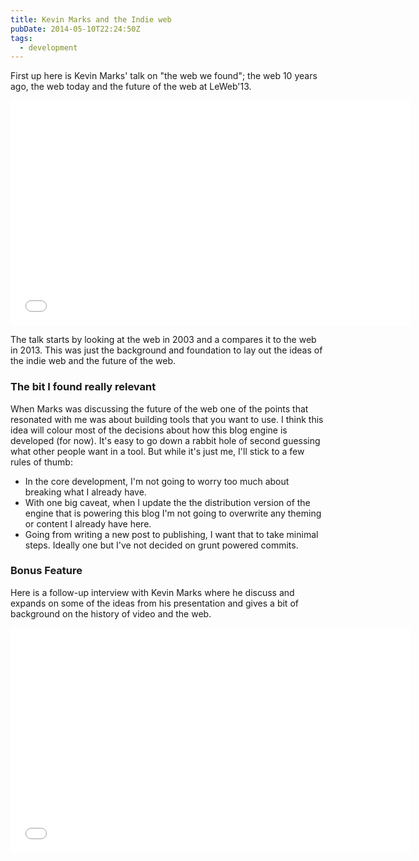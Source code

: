 ```yaml
---
title: Kevin Marks and the Indie web
pubDate: 2014-05-10T22:24:50Z
tags:
  - development
---
```


First up here is Kevin Marks' talk on "the web we found"; the web 10 years ago, the web today and the future of the web at LeWeb'13.

<iframe title="Youtube" width="640" height="360" src="//www.youtube.com/embed/Ve48PjgDAn0" frameborder="0" allowfullscreen></iframe>

The talk starts by looking at the web in 2003 and a compares it to the web in 2013. This was just the background and foundation to lay out the ideas of the indie web and the future of the web.

### The bit I found really relevant

When Marks was discussing the future of the web one of the points that resonated with me was about building tools that you want to use. I think this idea will colour most of the decisions about how this blog engine is developed (for now). It's easy to go down a rabbit hole of second guessing what other people want in a tool. But while it's just me, I'll stick to a few rules of thumb:

- In the core development, I'm not going to worry too much about breaking what I already have.
- With one big caveat, when I update the the distribution version of the engine that is powering this blog I'm not going to overwrite any theming or content I already have here.
- Going from writing a new post to publishing, I want that to take minimal steps. Ideally one but I've not decided on grunt powered commits.

### Bonus Feature

Here is a follow-up interview with Kevin Marks where he discuss and expands on some of the ideas from his presentation and gives a bit of background on the history of video and the web.

<iframe title="Youtube" width="640" height="360" src="//www.youtube.com/embed/T1kfKV4Yjhs" frameborder="0" allowfullscreen></iframe>

